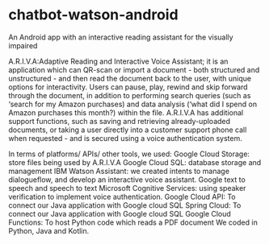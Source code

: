 # chatbot-watson-android
 An Android app with an interactive reading assistant for the visually impaired
 
A.R.I.V.A:Adaptive Reading and Interactive Voice Assistant; it is an application which can QR-scan or import a document - both structured and unstructured - and then read the document back to the user, with unique options for interactivity. Users can pause, play, rewind and skip forward through the document, in addition to performing search queries (such as ‘search for my Amazon purchases) and data analysis (‘what did I spend on Amazon purchases this month?) within the file. A.R.I.V.A has additional support functions, such as saving and retrieving already-uploaded documents, or taking a user directly into a customer support phone call when requested - and is secured using a voice authentication system.

In terms of platforms/ APIs/ other tools, we used:
Google Cloud Storage: store files being used by A.R.I.V.A
Google Cloud SQL: database storage and management
IBM Watson Assistant: we created intents to manage dialogueflow, and develop an interactive voice assistant.
Google text to speech and speech to text
Microsoft Cognitive Services: using speaker verification to implement voice authentication.
Google Cloud API:  To connect our Java application with Google cloud SQL
Spring Cloud: To connect our Java application with Google cloud SQL
Google Cloud Functions:  To host Python code which reads a PDF document
We coded in Python, Java and Kotlin.
